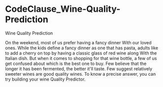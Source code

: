 # CodeClause_Wine-Quality-Prediction
Wine Quality Prediction

On the weekend, most of us prefer having a fancy dinner With our 
loved ones. While the kids define a fancy dinner as one that has pasta, adults 
like to add a cherry on top by having a classic glass of red wine along With the 
Italian dish. But when it comes to shopping for that wine bottle, a few of us get 
confused about which is the best one to buy. Few believe that the longer it has 
been fermented, the better it'll taste. Few suggest relatively sweeter wines are 
good quality wines. To know a precise answer, you can try building your wine 
Quality Predictor. 


